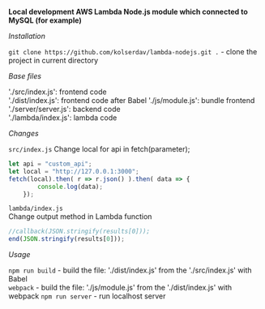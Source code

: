 **Local development AWS Lambda Node.js module which connected to MySQL (for example)**  

_Installation_  

`git clone https://github.com/kolserdav/lambda-nodejs.git .` - clone the project in current directory

_Base files_  

'./src/index.js': frontend code  
'./dist/index.js': frontend code after Babel
'./js/module.js': bundle frontend
'./server/server.js': backend code  
'./lambda/index.js': lambda code 

_Changes_  

`src/index.js`
Change local for api in fetch(parameter);
```javascript
let api = "custom_api";
let local = "http://127.0.0.1:3000";
fetch(local).then( r => r.json() ).then( data => {
        console.log(data);
    });
``` 
`lambda/index.js`  
Change output method in Lambda function  
```javascript
//callback(JSON.stringify(results[0])); 
end(JSON.stringify(results[0]));
``` 

_Usage_  

`npm run build` - build the file: './dist/index.js' from the './src/index.js' with Babel  
`webpack` - build the file: './js/module.js' from the './dist/index.js' with webpack
`npm run server` - run localhost server